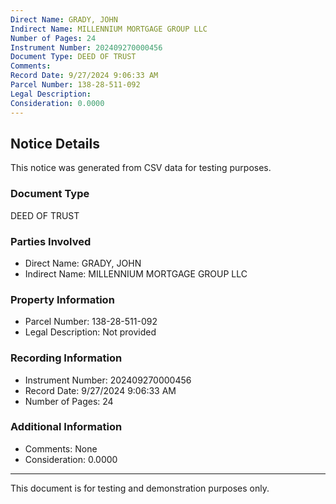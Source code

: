 ```yaml
---
Direct Name: GRADY, JOHN
Indirect Name: MILLENNIUM MORTGAGE GROUP LLC
Number of Pages: 24
Instrument Number: 202409270000456
Document Type: DEED OF TRUST
Comments: 
Record Date: 9/27/2024 9:06:33 AM
Parcel Number: 138-28-511-092
Legal Description: 
Consideration: 0.0000
---
```


## Notice Details

This notice was generated from CSV data for testing purposes.

### Document Type
DEED OF TRUST

### Parties Involved
- Direct Name: GRADY, JOHN
- Indirect Name: MILLENNIUM MORTGAGE GROUP LLC

### Property Information
- Parcel Number: 138-28-511-092
- Legal Description: Not provided

### Recording Information
- Instrument Number: 202409270000456
- Record Date: 9/27/2024 9:06:33 AM
- Number of Pages: 24

### Additional Information
- Comments: None
- Consideration: 0.0000

---

This document is for testing and demonstration purposes only.

